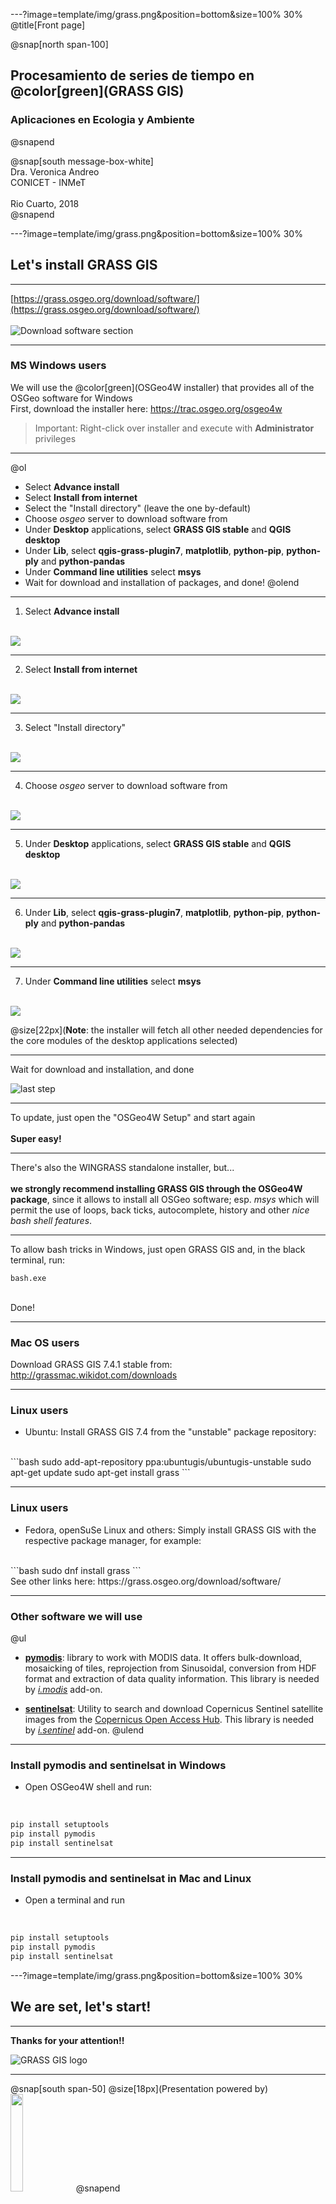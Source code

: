 ---?image=template/img/grass.png&position=bottom&size=100% 30%
@title[Front page]

@snap[north span-100]
<br>
<h2>Procesamiento de series de tiempo en @color[green](GRASS GIS)</h2>
<h3>Aplicaciones en Ecologia y Ambiente</h3>
@snapend

@snap[south message-box-white]
<br>Dra. Veronica Andreo<br>CONICET - INMeT<br><br>Rio Cuarto, 2018<br>
@snapend

---?image=template/img/grass.png&position=bottom&size=100% 30%

## Let's install GRASS GIS

---

[https://grass.osgeo.org/download/software/](https://grass.osgeo.org/download/software/)
<br><br>
![Download software section](assets/img/grass_gis_download_software.png)

---

### MS Windows users

We will use the @color[green](OSGeo4W installer) that provides all of the OSGeo software for Windows
<br>
First, download the installer here: https://trac.osgeo.org/osgeo4w

> Important:
> Right-click over installer and execute with **Administrator** privileges

---

@ol
- Select **Advance install**
- Select **Install from internet**
- Select the "Install directory" (leave the one by-default)
- Choose *osgeo* server to download software from
- Under **Desktop** applications, select **GRASS GIS stable** and **QGIS desktop**
- Under **Lib**, select **qgis-grass-plugin7**, **matplotlib**, **python-pip**, **python-ply** and **python-pandas** 
- Under **Command line utilities** select **msys**
- Wait for download and installation of packages, and done!
@olend

---

1. Select **Advance install**
<br>
<img src="assets/img/osgeo4w_step_1.png">

---

2. Select **Install from internet**
<br>
<img src="assets/img/osgeo4w_step_2.png">

---

3. Select "Install directory"
<br>
<img src="assets/img/osgeo4w_step_3.png">

---

4. Choose *osgeo* server to download software from
<br>
<img src="assets/img/osgeo4w_step_4.png">

---

5. Under **Desktop** applications, select **GRASS GIS stable** and **QGIS desktop**
<br>
<img src="assets/img/osgeo4w_step_5.png">

---

6. Under **Lib**, select **qgis-grass-plugin7**, **matplotlib**, **python-pip**, **python-ply** and **python-pandas** 
<br>
<img src="assets/img/osgeo4w_step_6.png">

---

7. Under **Command line utilities** select **msys**
<br>
<img src="assets/img/osgeo4w_step_7.png">

@size[22px](**Note**: the installer will fetch all other needed dependencies for the core modules of the desktop applications selected)

---

Wait for download and installation, and done

![last step](assets/img/osgeo4w_step_10.png)

---

To update, just open the "OSGeo4W Setup" and start again
<br><br>
**Super easy!**

---

There's also the WINGRASS standalone installer, but...
<br><br>
**we strongly recommend installing GRASS GIS through the OSGeo4W package**, since it allows to install all OSGeo software; esp. *msys* which will permit the use of loops, back ticks, autocomplete, history and other *nice bash shell features*.

---

To allow bash tricks in Windows, just open GRASS GIS and, in the black terminal, run:
<br>
```
bash.exe
```
<br>
Done!

---

### Mac OS users

Download GRASS GIS 7.4.1 stable from: <http://grassmac.wikidot.com/downloads>

---

### Linux users

- Ubuntu: Install GRASS GIS 7.4 from the "unstable" package repository:
<br>
```bash
sudo add-apt-repository ppa:ubuntugis/ubuntugis-unstable
sudo apt-get update
sudo apt-get install grass
```

---

### Linux users

- Fedora, openSuSe Linux and others: Simply install GRASS GIS with the respective package manager, for example:
<br>
```bash
sudo dnf install grass
```
<br>
See other links here: https://grass.osgeo.org/download/software/

---

### Other software we will use

@ul
- **[pymodis](http://www.pymodis.org/)**: library to work with MODIS data. It offers bulk-download, mosaicking of tiles, reprojection from Sinusoidal, conversion from HDF format and extraction of data quality information. This library is needed by *[i.modis](https://grass.osgeo.org/grass74/manuals/addons/i.modis.html)* add-on.

- **[sentinelsat](https://github.com/sentinelsat/sentinelsat)**: Utility to search and download Copernicus Sentinel satellite images from the [Copernicus Open Access Hub](https://scihub.copernicus.eu/). This library is needed by *[i.sentinel](https://grass.osgeo.org/grass74/manuals/addons/i.sentinel.html)* add-on.
@ulend

---

### Install pymodis and sentinelsat in Windows

- Open OSGeo4W shell and run:

<br>

```python
pip install setuptools
pip install pymodis
pip install sentinelsat
```

---

### Install pymodis and sentinelsat in Mac and Linux

- Open a terminal and run 

<br>

```python
pip install setuptools
pip install pymodis
pip install sentinelsat
```

---?image=template/img/grass.png&position=bottom&size=100% 30%

## **We are set, let's start!**

---

**Thanks for your attention!!**

![GRASS GIS logo](assets/img/grass_logo_alphab.png)

---

@snap[south span-50]
@size[18px](Presentation powered by)
<br>
<a href="https://gitpitch.com/">
<img src="assets/img/gitpitch_logo.png" width="20%"></a>
@snapend

<!--- 
1.  WinGRASS stand-alone installer
> Important:
> Right-click over the installer and execute with **Administrator** privileges
Be sure to check "Important Microsoft Runtime Libraries". The rest is all **Ok** until the end.
Note: dependencies needed by core modules are shipped with the installer, no need to worry about them now.
--->